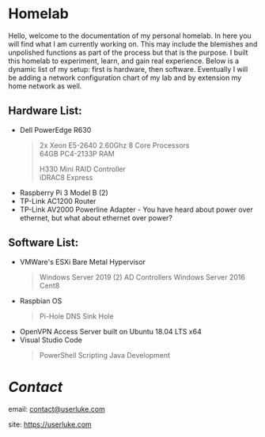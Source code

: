# Homelab

Hello, welcome to the documentation of my personal homelab. In here you will find what I am currently working on. This may include the blemishes and unpolished functions as part of the process but that is the purpose. I built this homelab to experiment, learn, and gain real experience. Below is a dynamic list of my setup: first is hardware, then software. Eventually I will be adding a network configuration chart of my lab and by extension my home network as well. 


## Hardware List:
* Dell PowerEdge R630
  >2x Xeon E5-2640 2.60Ghz 8 Core Processors  
  >64GB PC4-2133P RAM  
  >  
  >  
  >H330 Mini RAID Controller  
  >iDRAC8 Express  
 * Raspberry Pi 3 Model B (2)
 * TP-Link AC1200 Router
 * TP-Link AV2000 Powerline Adapter - You have heard about power over ethernet, but what about ethernet over power?
 



## Software List:
* VMWare's ESXi Bare Metal Hypervisor
  >Windows Server 2019 (2) AD Controllers
  >Windows Server 2016
  >Cent8
* Raspbian OS  
  >Pi-Hole DNS Sink Hole
* OpenVPN Access Server built on Ubuntu 18.04 LTS x64
* Visual Studio Code
  >PowerShell Scripting
  >Java Development

  
# *Contact* 

email: contact@userluke.com

site: https://userluke.com
